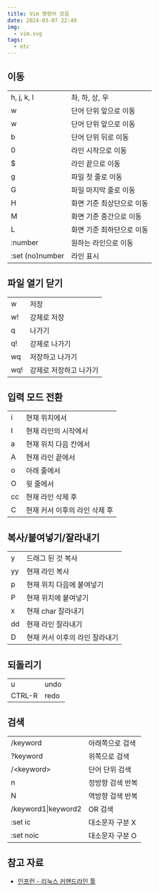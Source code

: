 ```yaml
---
title: Vim 명령어 모음
date: 2024-03-07 22:49
img:
  - vim.svg
tags:
  - etc
---
```


## 이동

|                 |                |
|-----------------|----------------|
| h, j, k, l      | 좌, 하, 상, 우     |
| w               | 단어 단위 앞으로 이동   |
| w               | 단어 단위 앞으로 이동   |
| b               | 단어 단위 뒤로 이동    |
| 0               | 라인 시작으로 이동     |
| $               | 라인 끝으로 이동      |
| g               | 파일 첫 줄로 이동     |
| G               | 파일 마지막 줄로 이동   |
| H               | 화면 기준 최상단으로 이동 |
| M               | 화면 기준 중간으로 이동  |
| L               | 화면 기준 최하단으로 이동 |
| :number         | 원하는 라인으로 이동    |
| :set (no)number | 라인 표시          |

## 파일 열기 닫기

|     |              |
|-----|--------------|
| w   | 저장           | 
| w!  | 강제로 저장       | 
| q   | 나가기          | 
| q!  | 강제로 나가기      | 
| wq  | 저장하고 나가기     | 
| wq! | 강제로 저장하고 나가기 | 

## 입력 모드 전환

|    |                   |
|----|-------------------|
| i  | 현재 위치에서           |
| I  | 현재 라인의 시작에서       |
| a  | 현재 위치 다음 칸에서      |
| A  | 현재 라인 끝에서         |
| o  | 아래 줄에서            |
| O  | 윗 줄에서             |
| cc | 현재 라인 삭제 후        |
| C  | 현재 커서 이후의 라인 삭제 후 |

## 복사/붙여넣기/잘라내기

|    |                   |
|----|-------------------|
| y  | 드래그 된 것 복사        |
| yy | 현재 라인 복사          |
| p  | 현재 위치 다음에 붙여넣기    |
| P  | 현재 위치에 붙여넣기       |
| x  | 현재 char 잘라내기      |
| dd | 현재 라인 잘라내기        |
| D  | 현재 커서 이후의 라인 잘라내기 |

## 되돌리기

|        |      |
|--------|------|
| u      | undo |
| CTRL-R | redo |

## 검색

|                     |           |
|---------------------|-----------|
| /keyword            | 아래쪽으로 검색  |
| ?keyword            | 위쪽으로 검색   |
| /\<keyword\>        | 단어 단위 검색  |
| n                   | 정방향 검색 반복 |
| N                   | 역방향 검색 반복 |
| /keyword1\|keyword2 | OR 검색     |
| :set ic             | 대소문자 구분 X |
| :set noic           | 대소문자 구분 O |

## 참고 자료
- [인프런 - 리눅스 커맨드라인 툴](https://www.inflearn.com/course/%EB%A6%AC%EB%88%85%EC%8A%A4-%EC%BB%A4%EB%A7%A8%EB%93%9C%EB%9D%BC%EC%9D%B8-%ED%88%B4)
